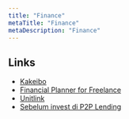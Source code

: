 ```yaml
---
title: "Finance"
metaTitle: "Finance"
metaDescription: "Finance"
---
```


## Links

- [Kakeibo](/finance/kakeibo)
- [Financial Planner for Freelance](/podcasts/financial-planner-freelance)
- [Unitlink](https://www.instagram.com/stories/highlights/17842651222635556/)
- [Sebelum invest di P2P Lending](https://twitter.com/danirachmat/status/1174848732216475648?s=20)
